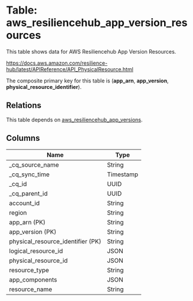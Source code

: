 # Table: aws_resiliencehub_app_version_resources

This table shows data for AWS Resiliencehub App Version Resources.

https://docs.aws.amazon.com/resilience-hub/latest/APIReference/API_PhysicalResource.html

The composite primary key for this table is (**app_arn**, **app_version**, **physical_resource_identifier**).

## Relations

This table depends on [aws_resiliencehub_app_versions](aws_resiliencehub_app_versions).

## Columns

| Name          | Type          |
| ------------- | ------------- |
|_cq_source_name|String|
|_cq_sync_time|Timestamp|
|_cq_id|UUID|
|_cq_parent_id|UUID|
|account_id|String|
|region|String|
|app_arn (PK)|String|
|app_version (PK)|String|
|physical_resource_identifier (PK)|String|
|logical_resource_id|JSON|
|physical_resource_id|JSON|
|resource_type|String|
|app_components|JSON|
|resource_name|String|